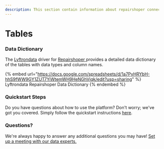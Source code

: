 ```yaml
---
description: This section contain information about repairshoper connector tables information
---
```


# Tables

### Data Dictionary

The [Lyftrondata](https://www.lyftrondata.com/) driver for [Repairshoper](https://www.lyftrondata.com/integration/repairshoper/)[ ](https://www.lyftrondata.com/integration/repairshoper/)provides a detailed data dictionary of the tables with data types and column names.

{% embed url="https://docs.google.com/spreadsheets/d/1a7PyHRYbH-hhS9fWW9GY1ZUT7YiWtemWH9HeNGhVjqk/edit?usp=sharing" %}
Lyftrondata Repairshoper Data Dictionary
{% endembed %}

### Quickstart Steps

Do you have questions about how to use the platform? Don't worry; we've got you covered. Simply follow the quickstart instructions [here](../../../../quickstart-steps.md).

### Questions? <a href="#questions" id="questions"></a>

We're always happy to answer any additional questions you may have! [Set up a meeting with our data experts.](https://www.lyftrondata.com/book-a-meeting/)

